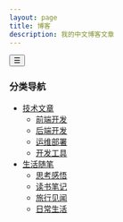 ```yaml
---
layout: page
title: 博客
description: 我的中文博客文章
---
```


<div class="books-page-container">
  <!-- Mobile Sidebar Overlay -->
  <div class="mobile-sidebar-overlay" id="sidebarOverlay"></div>
  
  <!-- Mobile Sidebar Toggle Button -->
  <button class="mobile-sidebar-toggle" id="sidebarToggle" aria-label="切换导航菜单">
    <span id="toggleIcon">☰</span>
  </button>
  
  <aside class="books-sidebar" id="sidebar">
    <nav class="sidebar-nav">
      <h3 class="sidebar-title">分类导航</h3>
      <ul class="category-list">
        <li><a href="#technical-posts" class="category-link">技术文章</a>
          <ul class="subcategory-list">
            <li><a href="#frontend">前端开发</a></li>
            <li><a href="#backend">后端开发</a></li>
            <li><a href="#devops">运维部署</a></li>
            <li><a href="#tools">开发工具</a></li>
          </ul>
        </li>
        <li><a href="#life-posts" class="category-link">生活随笔</a>
          <ul class="subcategory-list">
            <li><a href="#thoughts">思考感悟</a></li>
            <li><a href="#reading">读书笔记</a></li>
            <li><a href="#travel">旅行见闻</a></li>
            <li><a href="#daily">日常生活</a></li>
          </ul>
        </li>
      </ul>
    </nav>
  </aside>
  
  <main class="books-content">
    <BlogList />
  </main>
</div>

<script>
(function() {
  function initSidebar() {
    const sidebarToggle = document.getElementById('sidebarToggle');
    const sidebar = document.getElementById('sidebar');
    const overlay = document.getElementById('sidebarOverlay');
    const toggleIcon = document.getElementById('toggleIcon');
    
    if (!sidebarToggle || !sidebar || !overlay || !toggleIcon) {
      console.log('Sidebar elements not found, retrying...');
      setTimeout(initSidebar, 100);
      return;
    }
    
    console.log('Sidebar elements found, initializing...');
  
  function toggleSidebar() {
    const isActive = sidebar.classList.contains('active');
    
    if (isActive) {
      // Close sidebar
      sidebar.classList.remove('active');
      overlay.classList.remove('active');
      sidebarToggle.classList.remove('active');
      toggleIcon.textContent = '☰';
      document.body.style.overflow = '';
    } else {
      // Open sidebar
      sidebar.classList.add('active');
      overlay.classList.add('active');
      sidebarToggle.classList.add('active');
      toggleIcon.textContent = '✕';
      document.body.style.overflow = 'hidden';
    }
  }
  
  // Toggle button click
  sidebarToggle.addEventListener('click', toggleSidebar);
  
  // Overlay click to close
  overlay.addEventListener('click', function() {
    if (sidebar.classList.contains('active')) {
      toggleSidebar();
    }
  });
  
  // Close sidebar when clicking on links
  sidebar.addEventListener('click', function(e) {
    if (e.target.tagName === 'A') {
      setTimeout(toggleSidebar, 150);
    }
  });
  
  // Handle escape key
  document.addEventListener('keydown', function(e) {
    if (e.key === 'Escape' && sidebar.classList.contains('active')) {
      toggleSidebar();
    }
  });
  
  // Handle window resize
  window.addEventListener('resize', function() {
    if (window.innerWidth > 1024 && sidebar.classList.contains('active')) {
      sidebar.classList.remove('active');
      overlay.classList.remove('active');
      sidebarToggle.classList.remove('active');
      toggleIcon.textContent = '☰';
      document.body.style.overflow = '';
    }
  });
  }
  
  // Start initialization
  if (document.readyState === 'loading') {
    document.addEventListener('DOMContentLoaded', initSidebar);
  } else {
    initSidebar();
  }
})();
</script>